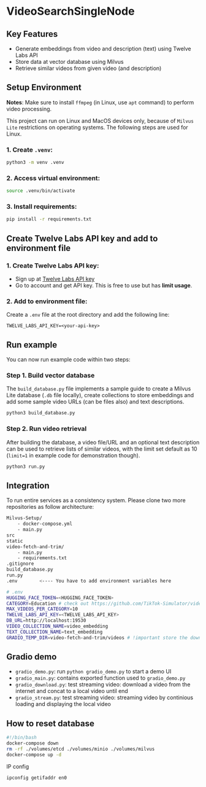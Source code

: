 # VideoSearchSingleNode

## Key Features
- Generate embeddings from video and description (text) using Twelve Labs API
- Store data at vector database using Milvus
- Retrieve similar videos from given video (and description)

## Setup Environment

**Notes**: Make sure to install `ffmpeg`  (in Linux, use `apt` command) to perform video processing.

This project can run on Linux and MacOS devices only, because of `Milvus Lite` restrictions on operating systems. The following steps are used for Linux.

### 1. Create `.venv`:
```bash
python3 -m venv .venv
```

### 2. Access virtual environment:
```bash
source .venv/bin/activate
```

### 3. Install requirements:
```bash
pip install -r requirements.txt
```

## Create Twelve Labs API key and add to environment file

### 1. Create Twelve Labs API key:
- Sign up at [Twelve Labs API key](https://playground.twelvelabs.io/)
- Go to account and get API key. This is free to use but has **limit usage**.

### 2. Add to environment file:

Create a `.env` file at the root directory and add the following line:
```
TWELVE_LABS_API_KEY=<your-api-key>
```

## Run example

You can now run example code within two steps:

### Step 1. Build vector database

The `build_database.py` file implements a sample guide to create a Milvus Lite database (`.db` file locally), create collections to store embeddings and add some sample video URLs (can be files also) and text descriptions.

```bash
python3 build_database.py
```

### Step 2. Run video retrieval

After building the database, a video file/URL and an optional text description can be used to retrieve lists of similar videos, with the limit set default as 10 (`limit=1` in example code for demonstration though).

```bash 
python3 run.py
```

## Integration
To run entire services as a consistency system. Please clone two more repositories as follow architecture:
```bash
Milvus-Setup/
    - docker-compose.yml
    - main.py
src
static
video-fetch-and-trim/
    - main.py
    - requirements.txt
.gitignore
build_database.py
run.py
.env        <---- You have to add environment variables here
```

```bash
# .env
HUGGING_FACE_TOKEN=<HUGGING_FACE_TOKEN>
CATEGORY=Education # check out https://github.com/TikTok-Simulator/video-fetch-and-trim?tab=readme-ov-file#list-of-categories
MAX_VIDEOS_PER_CATEGORY=10
TWELVE_LABS_API_KEY=<TWELVE_LABS_API_KEY>
DB_URL=http://localhost:19530
VIDEO_COLLECTION_NAME=video_embedding
TEXT_COLLECTION_NAME=text_embedding
GRADIO_TEMP_DIR=video-fetch-and-trim/videos # !important store the downloaded video from internet url
```

## Gradio demo
- `gradio_demo.py`: run `python gradio_demo.py` to start a demo UI 
- `gradio_main.py`: contains exported function used to `gradio_demo.py`
- `gradio_download.py`: test streaming video: download a video from the internet and concat to a local video until end
- `gradio_stream.py`: test streaming video: streaming video by continious loading and displaying the local video


## How to reset database
```bash
#!/bin/bash
docker-compose down
rm -rf ./volumes/etcd ./volumes/minio ./volumes/milvus
docker-compose up -d
```

IP config
```bash
ipconfig getifaddr en0
```